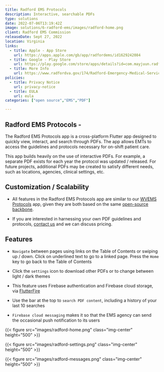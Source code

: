 ```yaml
---
title: Radford EMS Protocols
description: Interactive, searchable PDFs
type: solutions
date: 2022-07-06T13:19:42Z
image: solutions/6-radford-ems/images/radford-home.png
client: Radford EMS Commission
releaseDate: Sept 27, 2022
location: Virginia
links: 
  - title: Apple - App Store
    url: https://apps.apple.com/gb/app/radfordems/id1629242084
  - title: Google - Play Store
    url: https://play.google.com/store/apps/details?id=com.mayjuun.radford.ems
  - title: More Info
    url: https://www.radfordva.gov/174/Radford-Emergency-Medical-Services-Commi
policies:
  - title: Privacy Notice
    url: privacy-notice
  - title: EULA
    url: eula
categories: ["open source","EMS","PDF"]

---
```

## Radford EMS Protocols -

The Radford EMS Protocols app is a cross-platform Flutter app designed to quickly view, interact, and search through PDFs. The app allows EMTs to access the guidelines and protocols necessary for on-shift patient care.

This app builds heavily on the use of interactive PDFs. For example, a separate PDF exists for each year the protocol was updated / released. For future projects, additional PDFs may be created to satisfy different needs, such as locations, agencies, clinical settings, etc.

## Customization / Scalability

- All features in the Radford EMS Protocols app are similar to our [WVEMS Protocols](https://mayjuun.com/solutions/3-wvems-protocols/) app, given they are both based on the same [open-source backbone](https://github.com/MayJuun/wvems_protocols).

- If you are interested in harnessing your own PDF guidelines and protocols, [contact us](https://mayjuun.com/contact/) and we can discuss pricing.

## Features

- `Navigate` between pages using links on the Table of Contents or swiping up / down. Click on underlined text to go to a linked page. Press the `Home` key to go back to the Table of Contents

- Click the `settings` icon to download other PDFs or to change between light / dark themes

- This feature uses Firebase authentication and Firebase cloud storage, via [FlutterFire](https://firebase.flutter.dev)

- Use the bar at the top to `search PDF content`, including a history of your last 10 searches

- `Firebase cloud messaging` makes it so that the EMS agency can send the occasional push notification to its users

{{< figure src="images/radford-home.png" class="img-center" height="500" >}}

{{< figure src="images/radford-settings.png" class="img-center" height="500" >}}

{{< figure src="images/radford-messages.png" class="img-center" height="500" >}}
